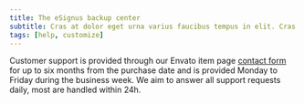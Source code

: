 ```yaml
---
title: The eSignus backup center
subtitle: Cras at dolor eget urna varius faucibus tempus in elit. Cras a dui imperdiet, tempus metus quis, pharetra turpis.
tags: [help, customize]
---
```


Customer support is provided through our Envato item page [contact form](/contact) for up to six months from the purchase date and is provided Monday to Friday during the business week. We aim to answer all support requests daily, most are handled within 24h.
